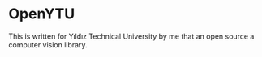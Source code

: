 # OpenYTU
This is written  for Yıldız Technical University by me that an open source a computer vision library.
